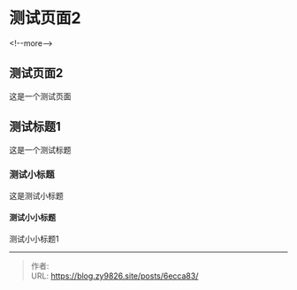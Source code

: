 # 测试页面2


&lt;!--more--&gt;
## 测试页面2
这是一个测试页面

## 测试标题1
这是一个测试标题

### 测试小标题
这是测试小标题

#### 测试小小标题
测试小小标题1

---

> 作者:   
> URL: https://blog.zy9826.site/posts/6ecca83/  

